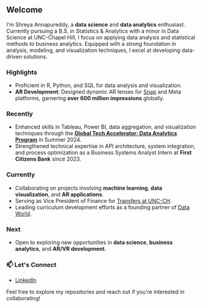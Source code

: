 ## Welcome  

I'm Shreya Annapureddy, a **data science** and **data analytics** enthusiast. Currently pursuing a B.S. in Statistics & Analytics with a minor in Data Science at UNC-Chapel Hill, I focus on applying data analysis and statistical methods to business analytics. Equipped with a strong foundation in analysis, modeling, and visualization techniques, I excel at developing data-driven solutions.  

###  Highlights  
-  Proficient in R, Python, and SQL for data analysis and visualization.  
-  **AR Development**: Designed dynamic AR lenses for [Snap](https://lensstudio.snapchat.com/creator/hG9De5xaBTOFzRNVdtWfpw) and Meta platforms, garnering **over 600 million impressions** globally.  

### Recently  
- Enhanced skills in Tableau, Power BI, data aggregation, and visualization techniques through the **[Global Tech Accelerator: Data Analytics Program](https://www.credential.net/a97b4ebe-3b13-4b35-8f98-aa16c4dc64a4)** in Summer 2024.  
- Strengthened technical expertise in API architecture, system integration, and process optimization as a Business Systems Analyst Intern at **First Citizens Bank** since 2023.  

### Currently  
- Collaborating on projects involving **machine learning**, **data visualization**, and **AR applications**.  
- Serving as Vice President of Finance for [Transfers at UNC-CH](https://heellife.unc.edu/organization/transfers-at-unc).  
- Leading curriculum development efforts as a founding partner of [Data World](https://cads.cs.unc.edu/data-world/).  

### Next  
- Open to exploring new opportunities in **data science**, **business analytics**, and **AR/VR development**.  

### 📫 Let's Connect  
- [LinkedIn](https://linkedin.com/in/shreyanna/)  

Feel free to explore my repositories and reach out if you're interested in collaborating!  
